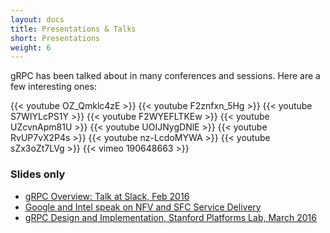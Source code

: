 ```yaml
---
layout: docs
title: Presentations & Talks
short: Presentations
weight: 6
---
```


gRPC has been talked about in many conferences and sessions. Here are a few interesting ones:

{{< youtube OZ_Qmklc4zE >}}
{{< youtube F2znfxn_5Hg >}}
{{< youtube S7WIYLcPS1Y >}}
{{< youtube F2WYEFLTKEw >}}
{{< youtube UZcvnApm81U >}}
{{< youtube UOIJNygDNlE >}}
{{< youtube RvUP7vX2P4s >}}
{{< youtube nz-LcdoMYWA >}}
{{< youtube sZx3oZt7LVg >}}
{{< vimeo 190648663 >}}

### Slides only

- [gRPC Overview: Talk at Slack, Feb 2016](https://www.slideshare.net/VarunTalwar4/grpc-overview)
- [Google and Intel speak on NFV and SFC Service Delivery](https://www.slideshare.net/sujatatibre/g-rpc-talk-with-intel-3)
- [gRPC Design and Implementation, Stanford Platforms Lab, March 2016](https://www.slideshare.net/VarunTalwar4/grpc-design-and-implementation)
